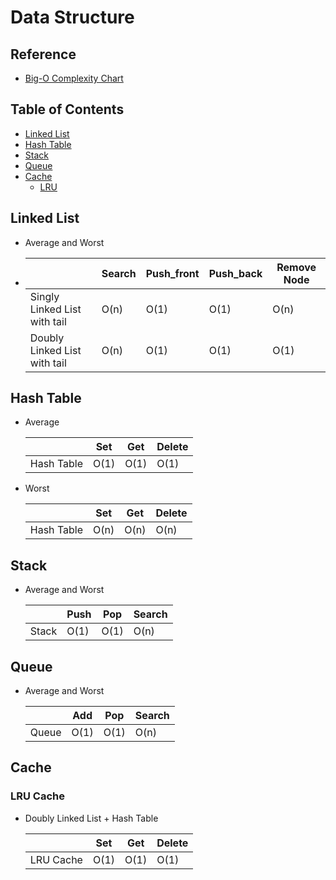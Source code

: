 # Data Structure

## Reference
- [Big-O Complexity Chart](http://bigocheatsheet.com/)

## Table of Contents
- [Linked List](#linked-list)
- [Hash Table](#hash-table)
- [Stack](#stack)
- [Queue](#queue)
- [Cache](#cache)
  - [LRU](#lru-cache)


## Linked List
- Average and Worst
- 
    |                              | Search | Push_front | Push_back | Remove Node |
    |------------------------------|--------|------------|-----------|-------------|
    | Singly Linked List with tail | O(n)   | O(1)       | O(1)      | O(n)        |
    | Doubly Linked List with tail | O(n)   | O(1)       | O(1)      | O(1)        |

## Hash Table
- Average
 
    |            | Set  | Get  | Delete |
    |------------|------|------|--------|
    | Hash Table | O(1) | O(1) | O(1)   |

- Worst
 
    |            | Set  | Get  | Delete |
    |------------|------|------|--------|
    | Hash Table | O(n) | O(n) | O(n)   |

## Stack
- Average and Worst

    |       | Push | Pop  | Search|
    |-------|------|------|-------|
    | Stack | O(1) | O(1) | O(n)  | 

## Queue
- Average and Worst
 
    |       | Add  | Pop  | Search|
    |-------|------|------|-------|
    | Queue | O(1) | O(1) | O(n)  | 


## Cache
### LRU Cache
- Doubly Linked List + Hash Table

    |            | Set  | Get  | Delete |
    |------------|------|------|--------|
    | LRU Cache  | O(1) | O(1) | O(1)   |
